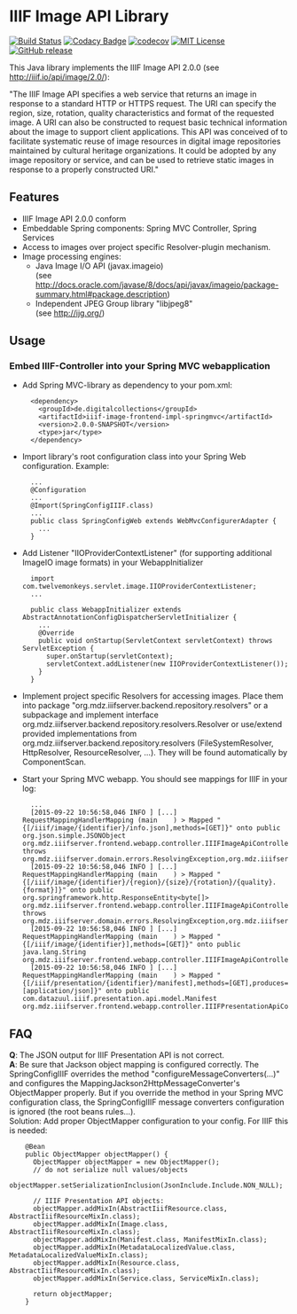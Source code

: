IIIF Image API Library
======================
[![Build Status](https://travis-ci.org/dbmdz/iiif-image-api.svg?branch=next)](https://travis-ci.org/dbmdz/iiif-image-api)
[![Codacy Badge](https://api.codacy.com/project/badge/Grade/4791195661d84028945d5b384ce5324f)](https://www.codacy.com/app/ralf-eichinger/iiif-image-api?utm_source=github.com&amp;utm_medium=referral&amp;utm_content=dbmdz/iiif-image-api&amp;utm_campaign=Badge_Grade)
[![codecov](https://codecov.io/gh/dbmdz/iiif-image-api/branch/next/graph/badge.svg)](https://codecov.io/gh/dbmdz/iiif-image-api)
[![MIT License](https://img.shields.io/badge/license-MIT-blue.svg)](LICENSE)
[![GitHub release](https://img.shields.io/github/release/dbmdz/iiif-image-api.svg?maxAge=2592000)](https://github.com/dbmdz/iiif-image-api/releases)

This Java library implements the IIIF Image API 2.0.0 (see <a href="http://iiif.io/api/image/2.0/">http://iiif.io/api/image/2.0/</a>):

"The IIIF Image API specifies a web service that returns an image in response to a standard HTTP or HTTPS request. The URI can specify the region, size, rotation, quality characteristics and format of the requested image. A URI can also be constructed to request basic technical information about the image to support client applications. This API was conceived of to facilitate systematic reuse of image resources in digital image repositories maintained by cultural heritage organizations. It could be adopted by any image repository or service, and can be used to retrieve static images in response to a properly constructed URI."

Features
--------
- IIIF Image API 2.0.0 conform
- Embeddable Spring components: Spring MVC Controller, Spring Services
- Access to images over project specific Resolver-plugin mechanism.
- Image processing engines:
    - Java Image I/O API (javax.imageio)<br/>
(see http://docs.oracle.com/javase/8/docs/api/javax/imageio/package-summary.html#package.description)
    - Independent JPEG Group library "libjpeg8"<br/>
(see http://ijg.org/)

Usage
-----

<h3>Embed IIIF-Controller into your Spring MVC webapplication</h3>

- Add Spring MVC-library as dependency to your pom.xml:

        <dependency>
          <groupId>de.digitalcollections</groupId>
          <artifactId>iiif-image-frontend-impl-springmvc</artifactId>
          <version>2.0.0-SNAPSHOT</version>
          <type>jar</type>
        </dependency>

- Import library's root configuration class into your Spring Web configuration. Example:

        ...
        @Configuration
        ...
        @Import(SpringConfigIIIF.class)
        ...
        public class SpringConfigWeb extends WebMvcConfigurerAdapter {
          ...
        }

- Add Listener "IIOProviderContextListener" (for supporting additional ImageIO image formats) in your WebappInitializer

        import com.twelvemonkeys.servlet.image.IIOProviderContextListener;
        ...

        public class WebappInitializer extends AbstractAnnotationConfigDispatcherServletInitializer {
          ...
          @Override
          public void onStartup(ServletContext servletContext) throws ServletException {
            super.onStartup(servletContext);
            servletContext.addListener(new IIOProviderContextListener());
          }
        }

- Implement project specific Resolvers for accessing images. Place them into package "org.mdz.iiifserver.backend.repository.resolvers" or a subpackage and implement interface org.mdz.iiifserver.backend.repository.resolvers.Resolver or use/extend provided implementations from org.mdz.iiifserver.backend.repository.resolvers (FileSystemResolver, HttpResolver, ResourceResolver, ...). They will be found automatically by ComponentScan.

- Start your Spring MVC webapp. You should see mappings for IIIF in your log:

        ...
        [2015-09-22 10:56:58,046 INFO ] [...] RequestMappingHandlerMapping (main    ) > Mapped "{[/iiif/image/{identifier}/info.json],methods=[GET]}" onto public org.json.simple.JSONObject org.mdz.iiifserver.frontend.webapp.controller.IIIFImageApiController.getInfo(java.lang.String,javax.servlet.http.HttpServletRequest) throws org.mdz.iiifserver.domain.errors.ResolvingException,org.mdz.iiifserver.domain.errors.UnsupportedFormat,org.mdz.iiifserver.domain.errors.UnsupportedOperation,java.io.IOException
        [2015-09-22 10:56:58,046 INFO ] [...] RequestMappingHandlerMapping (main    ) > Mapped "{[/iiif/image/{identifier}/{region}/{size}/{rotation}/{quality}.{format}]}" onto public org.springframework.http.ResponseEntity<byte[]> org.mdz.iiifserver.frontend.webapp.controller.IIIFImageApiController.getImageRepresentation(java.lang.String,java.lang.String,java.lang.String,java.lang.String,java.lang.String,java.lang.String,javax.servlet.http.HttpServletRequest) throws org.mdz.iiifserver.domain.errors.ResolvingException,org.mdz.iiifserver.domain.errors.UnsupportedFormat,org.mdz.iiifserver.domain.errors.UnsupportedOperation,java.io.IOException,org.mdz.iiifserver.domain.errors.InvalidParametersException,org.mdz.iiifserver.domain.errors.RateLimitExceeded,java.net.URISyntaxException
        [2015-09-22 10:56:58,046 INFO ] [...] RequestMappingHandlerMapping (main    ) > Mapped "{[/iiif/image/{identifier}],methods=[GET]}" onto public java.lang.String org.mdz.iiifserver.frontend.webapp.controller.IIIFImageApiController.getInfoRedirect(java.lang.String)
        [2015-09-22 10:56:58,046 INFO ] [...] RequestMappingHandlerMapping (main    ) > Mapped "{[/iiif/presentation/{identifier}/manifest],methods=[GET],produces=[application/json]}" onto public com.datazuul.iiif.presentation.api.model.Manifest org.mdz.iiifserver.frontend.webapp.controller.IIIFPresentationApiController.getManifest(java.lang.String)


FAQ
---
<b>Q</b>: The JSON output for IIIF Presentation API is not correct.<br/>
<b>A</b>: Be sure that Jackson object mapping is configured correctly. The SpringConfigIIIF overrides the method "configureMessageConverters(...)" and configures the MappingJackson2HttpMessageConverter's ObjectMapper properly. But if you override the method in your Spring MVC configuration class, the SpringConfigIIIF message converters configuration is ignored (the root beans rules...).<br/>
Solution: Add proper ObjectMapper configuration to your config. For IIIF this is needed:

        @Bean
        public ObjectMapper objectMapper() {
          ObjectMapper objectMapper = new ObjectMapper();
          // do not serialize null values/objects
          objectMapper.setSerializationInclusion(JsonInclude.Include.NON_NULL);

          // IIIF Presentation API objects:
          objectMapper.addMixIn(AbstractIiifResource.class, AbstractIiifResourceMixIn.class);
          objectMapper.addMixIn(Image.class, AbstractIiifResourceMixIn.class);
          objectMapper.addMixIn(Manifest.class, ManifestMixIn.class);
          objectMapper.addMixIn(MetadataLocalizedValue.class, MetadataLocalizedValueMixIn.class);
          objectMapper.addMixIn(Resource.class, AbstractIiifResourceMixIn.class);
          objectMapper.addMixIn(Service.class, ServiceMixIn.class);

          return objectMapper;
        }
